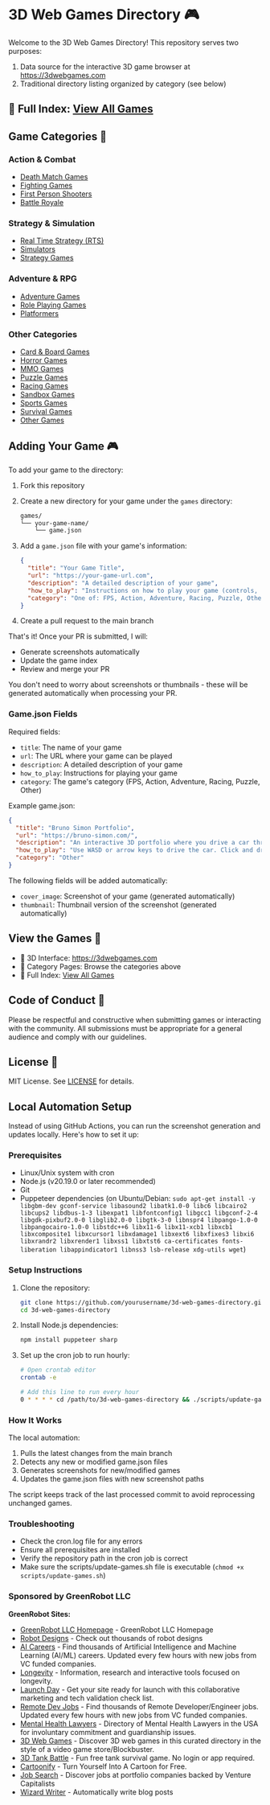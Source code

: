 # 3D Web Games Directory 🎮

Welcome to the 3D Web Games Directory! This repository serves two purposes:
1. Data source for the interactive 3D game browser at https://3dwebgames.com
2. Traditional directory listing organized by category (see below)

## 📖 Full Index: [View All Games](categories/all-games.md)

## Game Categories 📂

### Action & Combat
- [Death Match Games](categories/death-match.md)
- [Fighting Games](categories/fighting.md)
- [First Person Shooters](categories/fps.md)
- [Battle Royale](categories/battle-royale.md)

### Strategy & Simulation
- [Real Time Strategy (RTS)](categories/rts.md)
- [Simulators](categories/simulator.md)
- [Strategy Games](categories/strategy.md)

### Adventure & RPG
- [Adventure Games](categories/adventure.md)
- [Role Playing Games](categories/rpg.md)
- [Platformers](categories/platformer.md)

### Other Categories
- [Card & Board Games](categories/card-and-board.md)
- [Horror Games](categories/horror.md)
- [MMO Games](categories/mmo.md)
- [Puzzle Games](categories/puzzle.md)
- [Racing Games](categories/racing.md)
- [Sandbox Games](categories/sandbox.md)
- [Sports Games](categories/sports.md)
- [Survival Games](categories/survival.md)
- [Other Games](categories/other.md)

## Adding Your Game 🎮

To add your game to the directory:

1. Fork this repository
2. Create a new directory for your game under the `games` directory:
   ```bash
   games/
   └── your-game-name/
       └── game.json
   ```

3. Add a `game.json` file with your game's information:
   ```json
   {
     "title": "Your Game Title",
     "url": "https://your-game-url.com",
     "description": "A detailed description of your game",
     "how_to_play": "Instructions on how to play your game (controls, objectives, etc.)",
     "category": "One of: FPS, Action, Adventure, Racing, Puzzle, Other"
   }
   ```

4. Create a pull request to the main branch

That's it! Once your PR is submitted, I will:
- Generate screenshots automatically
- Update the game index
- Review and merge your PR

You don't need to worry about screenshots or thumbnails - these will be generated automatically when processing your PR.

### Game.json Fields

Required fields:
- `title`: The name of your game
- `url`: The URL where your game can be played
- `description`: A detailed description of your game
- `how_to_play`: Instructions for playing your game
- `category`: The game's category (FPS, Action, Adventure, Racing, Puzzle, Other)

Example game.json:
```json
{
  "title": "Bruno Simon Portfolio",
  "url": "https://bruno-simon.com/",
  "description": "An interactive 3D portfolio where you drive a car through a playful environment",
  "how_to_play": "Use WASD or arrow keys to drive the car. Click and drag to look around. On mobile, use the virtual joystick!",
  "category": "Other"
}
```

The following fields will be added automatically:
- `cover_image`: Screenshot of your game (generated automatically)
- `thumbnail`: Thumbnail version of the screenshot (generated automatically)

## View the Games 🎲

- 🎨 3D Interface: https://3dwebgames.com
- 📑 Category Pages: Browse the categories above
- 📖 Full Index: [View All Games](categories/all-games.md)

## Code of Conduct 📜

Please be respectful and constructive when submitting games or interacting with the community. All submissions must be appropriate for a general audience and comply with our guidelines.

## License 📄

MIT License. See [LICENSE](LICENSE) for details.

## Local Automation Setup

Instead of using GitHub Actions, you can run the screenshot generation and updates locally. Here's how to set it up:

### Prerequisites
- Linux/Unix system with cron
- Node.js (v20.19.0 or later recommended)
- Git
- Puppeteer dependencies (on Ubuntu/Debian: `sudo apt-get install -y libgbm-dev gconf-service libasound2 libatk1.0-0 libc6 libcairo2 libcups2 libdbus-1-3 libexpat1 libfontconfig1 libgcc1 libgconf-2-4 libgdk-pixbuf2.0-0 libglib2.0-0 libgtk-3-0 libnspr4 libpango-1.0-0 libpangocairo-1.0-0 libstdc++6 libx11-6 libx11-xcb1 libxcb1 libxcomposite1 libxcursor1 libxdamage1 libxext6 libxfixes3 libxi6 libxrandr2 libxrender1 libxss1 libxtst6 ca-certificates fonts-liberation libappindicator1 libnss3 lsb-release xdg-utils wget`)

### Setup Instructions

1. Clone the repository:
   ```bash
   git clone https://github.com/yourusername/3d-web-games-directory.git
   cd 3d-web-games-directory
   ```

2. Install Node.js dependencies:
   ```bash
   npm install puppeteer sharp
   ```

3. Set up the cron job to run hourly:
   ```bash
   # Open crontab editor
   crontab -e
   
   # Add this line to run every hour
   0 * * * * cd /path/to/3d-web-games-directory && ./scripts/update-games.sh >> /path/to/3d-web-games-directory/cron.log 2>&1
   ```

### How It Works

The local automation:
1. Pulls the latest changes from the main branch
2. Detects any new or modified game.json files
3. Generates screenshots for new/modified games
4. Updates the game.json files with new screenshot paths

The script keeps track of the last processed commit to avoid reprocessing unchanged games.

### Troubleshooting

- Check the cron.log file for any errors
- Ensure all prerequisites are installed
- Verify the repository path in the cron job is correct
- Make sure the scripts/update-games.sh file is executable (`chmod +x scripts/update-games.sh`) 


### Sponsored by GreenRobot LLC

**GreenRobot Sites:**

- [GreenRobot LLC Homepage](https://greenrobot.com) - GreenRobot LLC Homepage
- [Robot Designs](https://robots.greenrobot.com) - Check out thousands of robot designs
- [AI Careers](https://aicareers.greenrobot.com) - Find thousands of Artificial Intelligence and Machine Learning (AI/ML) careers. Updated every few hours with new jobs from VC funded companies.
- [Longevity](https://longevity.greenrobot.com) - Information, research and interactive tools focused on longevity.
- [Launch Day](https://launchday.greenrobot.com) - Get your site ready for launch with this collaborative marketing and tech validation check list.
- [Remote Dev Jobs](https://remotedevjobs.greenrobot.com) - Find thousands of Remote Developer/Engineer jobs. Updated every few hours with new jobs from VC funded companies.
- [Mental Health Lawyers](https://mentalhealthlawyers.greenrobot.com) - Directory of Mental Health Lawyers in the USA for involuntary commitment and guardianship issues.
- [3D Web Games](https://3dwebgames.com) - Discover 3D web games in this curated directory in the style of a video game store/Blockbuster.
- [3D Tank Battle](https://3dtankbattle.com) - Fun free tank survival game. No login or app required.
- [Cartoonify](https://cartoonify.greenrobot.com) - Turn Yourself Into A Cartoon for Free.
- [Job Search](https://jobsearch.greenrobot.com) - Discover jobs at portfolio companies backed by Venture Capitalists
- [Wizard Writer](https://wizardwriter.greenrobot.com) - Automatically write blog posts


